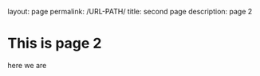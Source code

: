 layout: page
permalink: /URL-PATH/
title: second page
description: page 2

# This is page 2
here we are
